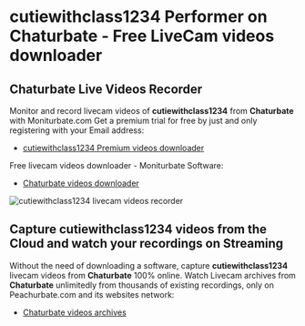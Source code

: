 # cutiewithclass1234 Performer on Chaturbate - Free LiveCam videos downloader

## Chaturbate Live Videos Recorder

Monitor and record livecam videos of **cutiewithclass1234** from **Chaturbate** with Moniturbate.com
Get a premium trial for free by just and only registering with your Email address:
* [cutiewithclass1234 Premium videos downloader](https://moniturbate.com/request-demo-licence-key.html)

Free livecam videos downloader - Moniturbate Software:
* [Chaturbate videos downloader](https://moniturbate.com/moniturbate-download-software.html)

![cutiewithclass1234 livecam videos recorder](https://peachurnet.com/templates/moniturbate-software.png)


## Capture cutiewithclass1234 videos from the Cloud and watch your recordings on Streaming

Without the need of downloading a software, capture **cutiewithclass1234** livecam videos from **Chaturbate** 100% online.
Watch Livecam archives from **Chaturbate** unlimitedly from thousands of existing recordings, only on Peachurbate.com and its websites network:
* [Chaturbate videos archives](https://peachurnet.com/)
